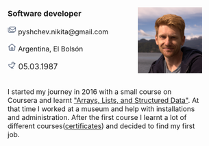 <body>
<div style="align-content: center">
    <div style="margin-left: 25px; margin-top: 25px; margin-right: 25px">
        <div style="display: flex;max-width: 600px">
            <div style="flex:1; font-size: large; text-align: left;
                    margin-right: 10px; min-width: 230px">
               <!-- <p style="color: chocolate; font-size: x-large; font-weight: bold">Pyshchev Nikita</p> -->
                <p style="font-weight: bold">Software developer</p>
                <p style="font-size: medium">
                    <img src="static/icons/email.png" alt="photo style" width="20">
                    pyshchev.nikita@gmail.com</p>
                <p style="font-size: medium">
                    <img src="static/icons/home.png" alt="photo style" width="20">
                    Argentina, El Bolsón
                </p>
                <p>
                    <img src="static/icons/bird.png" alt="photo style" width="20">
                    <span>05.03.1987</span>
                </p>
            </div>
            <div style="max-width: 150px; flex:1">
                <p><img src="static/images/main.png" alt="main photo"></p>
            </div>
        </div>
        <div style="font-size: medium;">
            <p>I started my journey in 2016 with a small course on Coursera and learnt
                <a href="static/file/courses/CourseraHJNNTR3SYD3C.pdf" target="blank">"Arrays, Lists, and Structured Data"</a>. 
                At that time I worked at a museum and help with installations and administration. After the first course 
                I learnt a lot of different courses(<a href="static/views/certifications.html" target="blank">certificates</a>) 
                and decided to find my first job.</p>
            <div style="font-size: medium;">
            <p> </p>
            </div>
        </div>
    </div>
</div>
</body>
